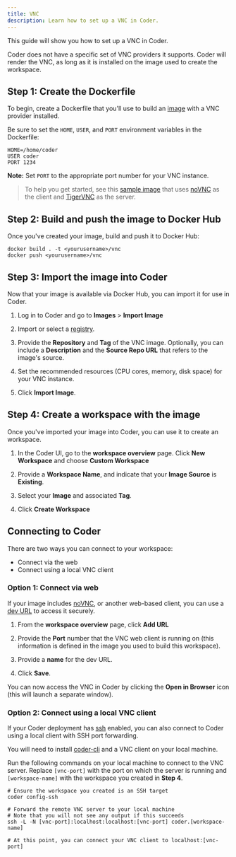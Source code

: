 ```yaml
---
title: VNC
description: Learn how to set up a VNC in Coder.
---
```


This guide will show you how to set up a VNC in Coder.

Coder does not have a specific set of VNC providers it supports. Coder will
render the VNC, as long as it is installed on the image used to create the
workspace.

## Step 1: Create the Dockerfile

To begin, create a Dockerfile that you'll use to build an
[image](../../images/index.md) with a VNC provider installed.

Be sure to set the `HOME`, `USER`, and `PORT` environment variables in the
Dockerfile:

```text
HOME=/home/coder
USER coder
PORT 1234
```

**Note:** Set `PORT` to the appropriate port number for your VNC instance.

> To help you get started, see this
> [sample image](https://github.com/coder/enterprise-images/tree/main/images/vnc)
> that uses [noVNC](https://github.com/novnc/noVNC) as the client and
> [TigerVNC](https://tigervnc.org) as the server.

## Step 2: Build and push the image to Docker Hub

Once you've created your image, build and push it to Docker Hub:

```console
docker build . -t <yourusername>/vnc
docker push <yourusername>/vnc
```

## Step 3: Import the image into Coder

Now that your image is available via Docker Hub, you can import it for use in
Coder.

1. Log in to Coder and go to **Images** > **Import Image**

1. Import or select a [registry](../../admin/registries/index.md).

1. Provide the **Repository** and **Tag** of the VNC image. Optionally, you can
   include a **Description** and the **Source Repo URL** that refers to the
   image's source.

1. Set the recommended resources (CPU cores, memory, disk space) for your VNC
   instance.

1. Click **Import Image**.

## Step 4: Create a workspace with the image

Once you've imported your image into Coder, you can use it to create an
workspace.

1. In the Coder UI, go to the **workspace overview** page. Click **New
   Workspace** and choose **Custom Workspace**

1. Provide a **Workspace Name**, and indicate that your **Image Source** is
   **Existing**.

1. Select your **Image** and associated **Tag**.

1. Click **Create Workspace**

## Connecting to Coder

There are two ways you can connect to your workspace:

- Connect via the web
- Connect using a local VNC client

### Option 1: Connect via web

If your image includes [noVNC](https://github.com/novnc/noVNC), or another
web-based client, you can use a [dev URL](../../workspaces/devurls.md) to access
it securely.

1. From the **workspace overview** page, click **Add URL**

1. Provide the **Port** number that the VNC web client is running on (this
   information is defined in the image you used to build this workspace).

1. Provide a **name** for the dev URL.

1. Click **Save**.

You can now access the VNC in Coder by clicking the **Open in Browser** icon
(this will launch a separate window).

### Option 2: Connect using a local VNC client

If your Coder deployment has
[ssh](https://coder.com/docs/admin/workspace-management/ssh-access) enabled, you
can also connect to Coder using a local client with SSH port forwarding.

You will need to install [coder-cli](https://github.com/coder/coder-cli) and a
VNC client on your local machine.

Run the following commands on your local machine to connect to the VNC server.
Replace `[vnc-port]` with the port on which the server is running and
`[workspace-name]` with the workspace you created in **Step 4**.

```console
# Ensure the workspace you created is an SSH target
coder config-ssh

# Forward the remote VNC server to your local machine
# Note that you will not see any output if this succeeds
ssh -L -N [vnc-port]:localhost:localhost:[vnc-port] coder.[workspace-name]

# At this point, you can connect your VNC client to localhost:[vnc-port]
```
